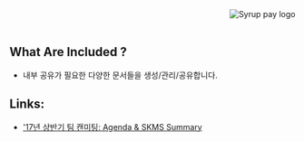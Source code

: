 <a href="https://www.syruppay.co.kr">
  <img src="https://img.syruppay.co.kr/images/v2/main/logo.png" alt="Syrup pay logo" title="Zackery's Home" align="right" />
</a>
<br/><br/>

## What Are Included ?

- 내부 공유가 필요한 다양한 문서들을 생성/관리/공유합니다.

## Links:

- ['17년 상반기 팀 캔미팅: Agenda & SKMS Summary](https://github.com/zackery-lim/documents/blob/master/SK%20planet/17.1H%20Can%20Meeting.md)
